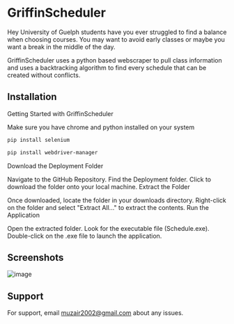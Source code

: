 
# GriffinScheduler

Hey University of Guelph students have you ever struggled to find a balance when choosing courses. You may want to avoid early classes or maybe you want a break in the middle of the day.

GriffinScheduler uses a python based webscraper to pull class information and uses a backtracking algorithm to find every schedule that can be created without conflicts.


## Installation

Getting Started with GriffinScheduler

Make sure you have chrome and python installed on your system

```bash
pip install selenium
```

```bash
pip install webdriver-manager
```

Download the Deployment Folder

Navigate to the GitHub Repository.
Find the Deployment folder.
Click to download the folder onto your local machine.
Extract the Folder

Once downloaded, locate the folder in your downloads directory.
Right-click on the folder and select "Extract All..." to extract the contents.
Run the Application

Open the extracted folder.
Look for the executable file (Schedule.exe).
Double-click on the .exe file to launch the application.

## Screenshots
![image](https://github.com/muzair2003/GriffinScheduler/assets/60098918/86a261d0-3ad3-4043-8c29-dddce5f938c0)

## Support

For support, email muzair2002@gmail.com about any issues.

